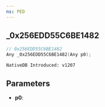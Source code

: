 ```yaml
---
ns: PED
---
```

## _0x256EDD55C6BE1482

```c
// 0x256EDD55C6BE1482
Any _0x256EDD55C6BE1482(Any p0);
```

```
NativeDB Introduced: v1207
```

## Parameters
* **p0**:
